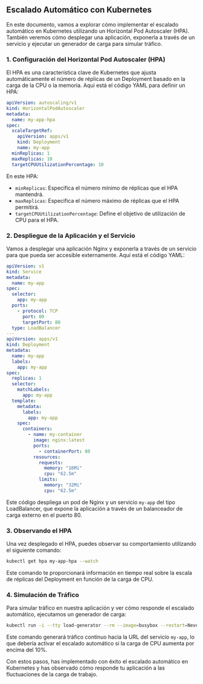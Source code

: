 ## Escalado Automático con Kubernetes

En este documento, vamos a explorar cómo implementar el escalado automático en Kubernetes utilizando un Horizontal Pod Autoscaler (HPA). También veremos cómo desplegar una aplicación, exponerla a través de un servicio y ejecutar un generador de carga para simular tráfico.

### 1. Configuración del Horizontal Pod Autoscaler (HPA)

El HPA es una característica clave de Kubernetes que ajusta automáticamente el número de réplicas de un Deployment basado en la carga de la CPU o la memoria. Aquí está el código YAML para definir un HPA:

```yaml
apiVersion: autoscaling/v1
kind: HorizontalPodAutoscaler
metadata:
  name: my-app-hpa
spec:
  scaleTargetRef:
    apiVersion: apps/v1
    kind: Deployment
    name: my-app
  minReplicas: 1
  maxReplicas: 10
  targetCPUUtilizationPercentage: 10
```

En este HPA:

- `minReplicas`: Especifica el número mínimo de réplicas que el HPA mantendrá.
- `maxReplicas`: Especifica el número máximo de réplicas que el HPA permitirá.
- `targetCPUUtilizationPercentage`: Define el objetivo de utilización de CPU para el HPA.

### 2. Despliegue de la Aplicación y el Servicio

Vamos a desplegar una aplicación Nginx y exponerla a través de un servicio para que pueda ser accesible externamente. Aquí está el código YAML:

```yaml
apiVersion: v1
kind: Service
metadata:
  name: my-app
spec:
  selector:
    app: my-app
  ports:
    - protocol: TCP
      port: 80
      targetPort: 80
  type: LoadBalancer
---
apiVersion: apps/v1
kind: Deployment
metadata:
  name: my-app
  labels:
    app: my-app
spec:
  replicas: 1
  selector:
    matchLabels:
      app: my-app
  template:
    metadata:
      labels:
        app: my-app
    spec:
      containers:
        - name: my-container
          image: nginx:latest
          ports:
            - containerPort: 80
          resources:
            requests:
              memory: "16Mi"
              cpu: "62.5m"
            limits:
              memory: "32Mi"
              cpu: "62.5m"
```

Este código despliega un pod de Nginx y un servicio `my-app` del tipo LoadBalancer, que expone la aplicación a través de un balanceador de carga externo en el puerto 80.

### 3. Observando el HPA

Una vez desplegado el HPA, puedes observar su comportamiento utilizando el siguiente comando:

```bash
kubectl get hpa my-app-hpa --watch
```

Este comando te proporcionará información en tiempo real sobre la escala de réplicas del Deployment en función de la carga de CPU.

### 4. Simulación de Tráfico

Para simular tráfico en nuestra aplicación y ver cómo responde el escalado automático, ejecutamos un generador de carga:

```bash
kubectl run -i --tty load-generator --rm --image=busybox --restart=Never -- /bin/sh -c "while sleep 0.01; do wget -q -O- http://my-app; done"
```

Este comando generará tráfico continuo hacia la URL del servicio `my-app`, lo que debería activar el escalado automático si la carga de CPU aumenta por encima del 10%.

Con estos pasos, has implementado con éxito el escalado automático en Kubernetes y has observado cómo responde tu aplicación a las fluctuaciones de la carga de trabajo.
